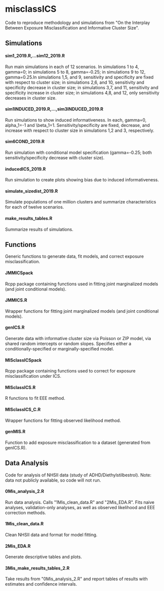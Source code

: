 # misclassICS

Code to reproduce methodology and simulations from "On the Interplay Between Exposure Misclassification and Informative Cluster Size". 

## Simulations
#### sim1_2019.R,...sim12_2019.R
Run main simulations in each of 12 scenarios. In simulations 1 to 4, gamma=0; in simulations 5 to 8, gamma=-0.25; in simulations 9 to 12, gamma=0.25.In simulations 1,5, and 9, sensitivity and specificity are fixed with respect to cluster size; in simulations 2,6, and 10, sensitivity and specificity decrease in cluster size; in simulations 3,7, and 11, sensitivity and specificity increase in cluster size; in simulations 4,8, and 12, only sensitivity decreases in cluster size.

#### sim1INDUCED_2019.R,...,sim3INDUCED_2019.R
Run simulations to show induced informativeness. In each, gamma=0, alpha_1=-1 and \beta_1=1. Sensitivity/specificity are fixed, decrease, and increase with respect to cluster size in simulations 1,2 and 3, respectively.

#### sim6COND_2019.R
Run simulation with conditional model specification (gamma=-0.25; both sensitivity/specificity decrease with cluster size).

#### inducedICS_2019.R
Run simulation to create plots showing bias due to induced informativeness.

#### simulate_sizedist_2019.R
Simulate populations of one million clusters and summarize characteristics for each of twelve scenarios.

#### make_results_tables.R
Summarize results of simulations.


## Functions
Generic functions to generate data, fit models, and correct exposure misclassification.
#### JMMICSpack
Rcpp package containing functions used in fitting joint marginalized models (and joint conditional models).
#### JMMICS.R
Wrapper functions for fitting joint marginalized models (and joint conditional models).
#### genICS.R
Generate data with informative cluster size via Poisson or ZIP model, via shared random intercepts or random slopes. Specifies either a conditionally-specified or marginally-specified model.
#### MISclassICSpack
Rcpp package containing functions used to correct for exposure misclassification under ICS.
#### MISclassICS.R
R functions to fit EEE method.
#### MISclassICS_C.R
Wrapper functions for fitting observed likelihood method.
#### genMIS.R
Function to add exposure misclassification to a dataset (generated from genICS.R).


## Data Analysis
Code for analysis of NHSII data (study of ADHD/Diethylstilbestrol). Note: data not publicly available, so code will not run.
#### 0Mis_analysis_2.R
Run data analysis. Calls "1Mis_clean_data.R" and "2Mis_EDA.R". Fits naive analyses, validation-only analyses, as well as observed likelihood and EEE correction methods.
#### 1Mis_clean_data.R
Clean NHSII data and format for model fitting.
#### 2Mis_EDA.R
Generate descriptive tables and plots.
#### 3Mis_make_results_tables_2.R
Take results from "0Mis_analysis_2.R" and report tables of results with estimates and confidence intervals.
